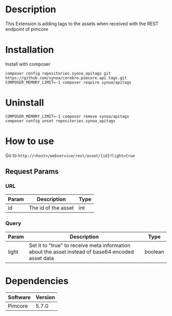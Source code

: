 # Description

This Extension is adding tags to the assets when received with the REST endpoint of pimcore

# Installation

Install with composer

```
composer config repositories.synoa_apitags git https://github.com/synoa/cerebro.pimcore.api.tags.git
COMPOSER_MEMORY_LIMIT=-1 composer require synoa/apitags
```

# Uninstall

```
COMPOSER_MEMORY_LIMIT=-1 composer remove synoa/apitags
composer config unset repositories.synoa_apitags
```

# How to use

Go to ```http://<host>/webservice/rest/asset/{id}?light=true```

## Request Params

### URL 

| Param | Description | Type |
| --- | --- | --- |
| id | The id of the asset | int |

### Query

| Param | Description | Type |
| --- | --- | --- | 
| light | Set it to "true" to receive meta information about the asset instead of base64 encoded asset data | boolean |

# Dependencies

| Software | Version |
| --- | --- |
| Pimcore | 5.7.0 |
